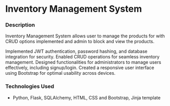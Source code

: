 # Inventory Management System

### Description
Inventory Management System allows user to manage the products for with CRUD options implemented and admin to block and view the products.

Implemented JWT authentication, password hashing, and database
integration for security.
Enabled CRUD operations for seamless inventory management.
Designed functionalities for administrators to manage users effectively,
including signup/login.
Created a responsive user interface using Bootstrap for optimal usability
across devices.


### Technologies Used
- Python, Flask, SQLAlchemy, HTML, CSS and Bootstrap, Jinja template

